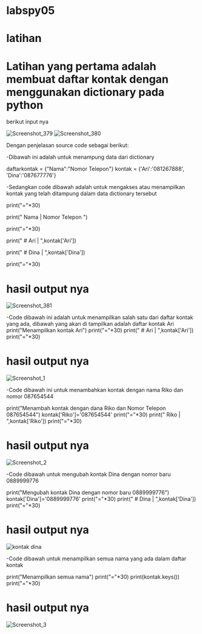 # labspy05
# latihan
# Latihan yang pertama adalah membuat daftar kontak dengan menggunakan dictionary pada python
berikut input nya

![Screenshot_379](https://user-images.githubusercontent.com/81457697/144693117-60806629-aef0-4167-825a-7a26f9e55302.png)
![Screenshot_380](https://user-images.githubusercontent.com/81457697/144693120-34e8198a-39f4-4c0d-abf3-fb3e4298acbc.png)

Dengan penjelasan source code sebagai berikut:

-Dibawah ini adalah untuk menampung data dari dictionary


daftarkontak = {"Nama":"Nomor Telepon"}
kontak = {'Ari':'081267888', 'Dina':'087677776'}


-Sedangkan code dibawah adalah untuk mengakses atau menampilkan kontak yang telah ditampung dalam data dictionary tersebut

print("="*30)

print("   Nama     |    Nomor Telepon   ")

print("="*30)

print(" # Ari   |   ",kontak['Ari'])

print(" # Dina  |   ",kontak['Dina'])

print("="*30)
 
 # hasil output nya
 ![Screenshot_381](https://user-images.githubusercontent.com/81457697/144693222-b577f7b3-21ae-4ddb-9d3b-7d84b5802d1f.png)

-Code dibawah ini adalah untuk menampilkan salah satu dari daftar kontak yang ada, dibawah yang akan di tampilkan adalah daftar kontak Ari
print("Menampilkan kontak Ari")
print("="*30)
print(" # Ari   |   ",kontak['Ari'])
print("="*30)

# hasil output nya
![Screenshot_1](https://user-images.githubusercontent.com/81457697/144693251-d1c7c196-2e4d-4332-8fff-47f10ae7e72e.png)

-Code dibawah ini untuk menambahkan kontak dengan nama Riko dan nomor 087654544

print("Menambah kontak dengan dana Riko dan Nomor Telepon 087654544")
kontak['Riko']='087654544'
print("="*30)
print("  Riko   |   ",kontak['Riko'])
print("="*30)

# hasil output nya
![Screenshot_2](https://user-images.githubusercontent.com/81457697/144693317-0d92ec1b-3a60-41c2-a0d9-a4682ea8d932.png)

-Code dibawah untuk mengubah kontak Dina dengan nomor baru 0889999776

print("Mengubah kontak Dina dengan nomor baru 0889999776")
kontak['Dina']='0889999776'
print("="*30)
print(" # Dina  |   ",kontak['Dina'])
print("="*30)

# hasil output nya
![kontak dina](https://user-images.githubusercontent.com/81457697/144693341-4da3fe97-0600-4173-b5f2-affa7695a8f2.png)

-Code dibawah untuk menampilkan semua nama yang ada dalam daftar kontak

print("Menampilkan semua nama")
print("="*30)
print(kontak.keys())
print("="*30)

# hasil output nya
![Screenshot_3](https://user-images.githubusercontent.com/81457697/144693368-c1d1d55a-46be-49d5-abb1-713a55d44b76.png)


